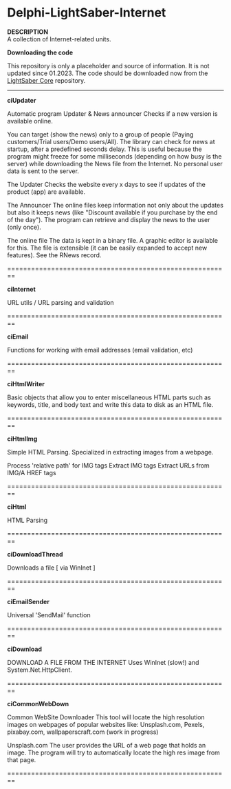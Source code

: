 # Delphi-LightSaber-Internet

**DESCRIPTION**  
A collection of Internet-related units.

**Downloading the code**  

This repository is only a placeholder and source of information. It is not updated since 01.2023.
The code should be downloaded now from the [LightSaber Core](https://github.com/GabrielOnDelphi/Delphi-LightSaber) repository.

_________________


**ciUpdater**

   Automatic program Updater & News announcer
   Checks if a new version is available online.

   You can target (show the news) only to a group of people (Paying customers/Trial users/Demo users/All).
   The library can check for news at startup, after a predefined seconds delay. This is useful because the program might freeze for some milliseconds (depending on how busy is the server) while downloading the News file from the Internet.
   No personal user data is sent to the server.
   
   The Updater
     Checks the website every x days to see if updates of the product (app) are available.

   The Announcer
     The online files keep information not only about the updates but also it keeps news (like "Discount available if you purchase by the end of the day").
     The program can retrieve and display the news to the user (only once).

   The online file
      The data is kept in a binary file. A graphic editor is available for this. The file is extensible (it can be easily expanded to accept new features).
      See the RNews record.
      
========================================================

**ciInternet**
      
   URL utils / URL parsing and validation
         
========================================================

**ciEmail**

   Functions for working with email addresses (email validation, etc)

========================================================

**ciHtmlWriter**

   Basic objects that allow you to enter miscellaneous HTML parts such as
   keywords, title, and body text and write this data to disk as an HTML file.
   
========================================================

**ciHtmlImg**

   Simple HTML Parsing. Specialized in extracting images from a webpage.

   Process 'relative path' for IMG tags
   Extract IMG tags
   Extract URLs from IMG/A HREF tags

========================================================

**ciHtml**

  HTML Parsing
  
========================================================

**ciDownloadThread**

  Downloads a file [ via WinInet ]
   
========================================================

**ciEmailSender**

   Universal 'SendMail' function
   
========================================================

**ciDownload**

   DOWNLOAD A FILE FROM THE INTERNET
   Uses WinInet (slow!) and System.Net.HttpClient.
   
========================================================

**ciCommonWebDown**

  Common WebSite Downloader
  This tool will locate the high resolution images on webpages of popular websites like: Unsplash.com, Pexels, pixabay.com, wallpaperscraft.com (work in progress)

  Unsplash.com
    The user provides the URL of a web page that holds an image.
    The program will try to automatically locate the high res image from that page.

========================================================
